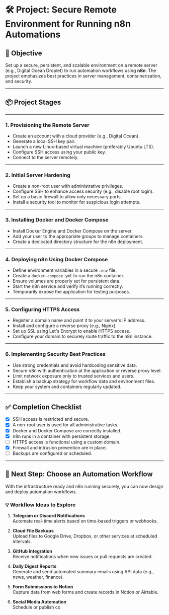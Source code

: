 # 🛠️ Project: Secure Remote Environment for Running n8n Automations

## 🎯 Objective

Set up a secure, persistent, and scalable environment on a remote server (e.g., Digital Ocean Droplet) to run automation workflows using **n8n**. The project emphasizes best practices in server management, containerization, and security.

---

## 📦 Project Stages

---

### 1. Provisioning the Remote Server

- Create an account with a cloud provider (e.g., Digital Ocean).
- Generate a local SSH key pair.
- Launch a new Linux-based virtual machine (preferably Ubuntu LTS).
- Configure SSH access using your public key.
- Connect to the server remotely.

---

### 2. Initial Server Hardening

- Create a non-root user with administrative privileges.
- Configure SSH to enhance access security (e.g., disable root login).
- Set up a basic firewall to allow only necessary ports.
- Install a security tool to monitor for suspicious login attempts.

---

### 3. Installing Docker and Docker Compose

- Install Docker Engine and Docker Compose on the server.
- Add your user to the appropriate groups to manage containers.
- Create a dedicated directory structure for the n8n deployment.

---

### 4. Deploying n8n Using Docker Compose

- Define environment variables in a secure `.env` file.
- Create a `docker-compose.yml` to run the n8n container.
- Ensure volumes are properly set for persistent data.
- Start the n8n service and verify it’s running correctly.
- Temporarily expose the application for testing purposes.

---

### 5. Configuring HTTPS Access

- Register a domain name and point it to your server's IP address.
- Install and configure a reverse proxy (e.g., Nginx).
- Set up SSL using Let's Encrypt to enable HTTPS access.
- Configure your domain to securely route traffic to the n8n instance.

---

### 6. Implementing Security Best Practices

- Use strong credentials and avoid hardcoding sensitive data.
- Secure n8n with authentication at the application or reverse proxy level.
- Limit network exposure only to trusted services and users.
- Establish a backup strategy for workflow data and environment files.
- Keep your system and containers regularly updated.

---

## ✅ Completion Checklist

- [x] SSH access is restricted and secure.
- [x] A non-root user is used for all administrative tasks.
- [x] Docker and Docker Compose are correctly installed.
- [x] n8n runs in a container with persistent storage.
- [ ] HTTPS access is functional using a custom domain.
- [x] Firewall and intrusion prevention are in place.
- [ ] Backups are configured or scheduled.

---

## 🔄 Next Step: Choose an Automation Workflow

With the infrastructure ready and n8n running securely, you can now design and deploy automation workflows.

### 💡 Workflow Ideas to Explore

1. **Telegram or Discord Notifications**  
   Automate real-time alerts based on time-based triggers or webhooks.

2. **Cloud File Backups**  
   Upload files to Google Drive, Dropbox, or other services at scheduled intervals.

3. **GitHub Integration**  
   Receive notifications when new issues or pull requests are created.

4. **Daily Digest Reports**  
   Generate and send automated summary emails using API data (e.g., news, weather, finance).

5. **Form Submissions to Notion**  
   Capture data from web forms and create records in Notion or Airtable.

6. **Social Media Automation**  
   Schedule or publish co
